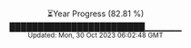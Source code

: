 <p align="center">
⏳Year Progress (82.81 %) <br>
████████████████████████▁▁▁▁▁▁ <br>
<sub>Updated: Mon, 30 Oct 2023 06:02:48 GMT</sub>
</p>


